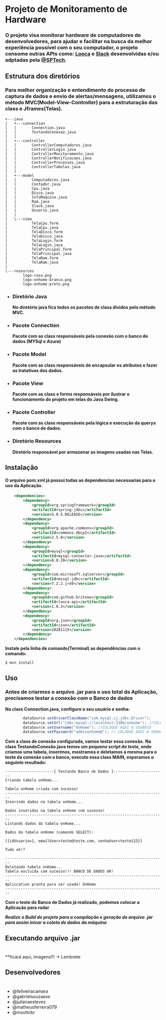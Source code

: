 # Projeto de Monitoramento de Hardware

### O projeto visa monitorar hardware de computadores de desenvolvedores, para ajudar e facilitar na busca da melhor experiência possível com o seu computador, o projeto consome outras APIs como: [Looca](https://github.com/Britooo/looca-api.git) e [Slack](https://github.com/BandTec/integracao-slack.git) desenvolvidas e/ou adptadas pela [@SPTech](https://github.com/BandTec).

## Estrutura dos diretórios

### Para melhor organização e entendimento do processo de captura de dados e envio de alertas/mensagens, utilizamos o método MVC(Model-View-Controller) para a estruturação das class e Jframes(Telas). 

```
+---java
|   +---connection
|   |       Connection.java
|   |       TestandoConexao.java
|   |
|   +---controller
|   |       ControllerComputadores.java
|   |       ControllerLogin.java
|   |       ControllerMonitoramento.java
|   |       ControllerNotificacoes.java
|   |       ControllerProcessos.java
|   |       ControllerTabelas.java
|   |
|   +---model
|   |       Computadores.java
|   |       Contador.java
|   |       Cpu.java
|   |       Disco.java
|   |       InfoMaquina.java
|   |       Ram.java
|   |       Slack.java
|   |       Usuario.java
|   |
|   \---view
|           TelaCpu.form
|           TelaCpu.java
|           TelaDisco.form
|           TelaDisco.java
|           TelaLogin.form
|           TelaLogin.java
|           TelaPrincipal.form
|           TelaPrincipal.java
|           TelaRam.form
|           TelaRam.java
|
\---resources
        logo-casa.png
        logo-onhome-branco.png
        logo-onhome-preto.png
```

- ### Diretório Java
    **No diretório java fica todos os pacotes de class dividos pelo método MVC.**
- ### Pacote Connection
    **Pacote com as class responsáveis pela conexão com o banco de dados (MYSql e Azure)**
- ### Pacote Model
    **Pacote com as class responsáveis de encapsular os atributos e fazer as tratativas dos dados.**
- ### Pacote View
    **Pacote com as class e forms responsáveis por ilustrar o funcionamento do projeto em telas do Java Swing.**
- ### Pacote Controller
    **Pacote com as class responsáveis pela lógica e execução da querys com o banco de dados.**
- ### Diretório Resources
    **Diretório responsável por armazenar as imagens usadas nas Telas.**

## Instalação
#### O arquivo pom.xml já possui todas as dependencias necessarias para o uso da Aplicação.
```xml
    <dependencies>
        <dependency>
            <groupId>org.springframework</groupId>
            <artifactId>spring-jdbc</artifactId>
            <version>5.0.5.RELEASE</version>
        </dependency>
        <dependency>
            <groupId>org.apache.commons</groupId>
            <artifactId>commons-dbcp2</artifactId>
            <version>2.5.0</version>
        </dependency>
        <dependency>
            <groupId>mysql</groupId>
            <artifactId>mysql-connector-java</artifactId>
            <version>8.0.28</version>
        </dependency>
        <dependency>
            <groupId>com.microsoft.sqlserver</groupId>
            <artifactId>mssql-jdbc</artifactId>
            <version>7.2.2.jre8</version>
        </dependency>
        <dependency>
            <groupId>com.github.britooo</groupId>
            <artifactId>looca-api</artifactId>
            <version>1.0.3</version>
        </dependency>
        <dependency>
            <groupId>org.json</groupId>
            <artifactId>json</artifactId>
            <version>20201115</version>
        </dependency>
    </dependencies>
```

**Instale pela linha de comando(Terminal) as dependências com o comando:**
```
$ mvn install
```

## Uso

### Antes de criarmos o arquivo .jar para o uso total da Aplicação, precisamos testar a conexão com o Banco de dados

**Na class Connection.java, configure o seu usuário e senha:**

```java
        dataSource.setDriverClassName("com.mysql.cj.jdbc.Driver");
        dataSource.setUrl("jdbc:mysql://localhost:3306/onhome"); //COLOQUE AQUI O LOCAL E O BANCO A SER USADO
        dataSource.setUsername("OnHome"); //COLOQUE AQUI O USUÁRIO
        dataSource.setPassword("adminonhome@"); // COLOQUE AQUI A SENHA DO USUÁRIO CITADO ACIMA
```

**Com a class de conexão configurada, vamos testar essa conexão.**
**Na class TestandoConexão.java temos um pequeno script de teste, onde criamos uma tabela, inserimos, mostramos e deletamos a mesma para o teste da conexão com o banco, execute essa class MAIN, esperamos o seguinte resultado:**

```
----------------------[ Testando Banco de Dados ]-----------------------
Criando tabela onHome...

Tabela onHome criada com sucesso!
------------------------------------------------------------------------
Inserindo dados na tabela onHome...

Dados inseridos na tabela onHome com sucesso!
------------------------------------------------------------------------
Listando dados da tabela onHome...

Dados da tabela onHome (comando SELECT): 

[{idUsuario=1, emailUser=teste@teste.com, senhaUser=teste123}]

Tudo ok!?

------------------------------------------------------------------------
Deletando tabela onHome...
Tabela excluida com sucesso!!! BANCO DE DADOS OK!
------------------------------------------------------------------------
Apliccation pronta para ser usada! OnHome
------------------------------------------------------------------------
```

**Com o teste do Banco de Dados já realizado, podemos colocar a Aplicação para rodar**

***Realize o Build do projeto para a compilação e geração do arquivo .jar para assim inicar a coleta de dados da máquina***

## Executando arquivo .jar
# 
**ficará aqui, imagens!!! -> Lembrete

## Desenvolvedores
#
- @feliveiracamara
- @gabrielsouzaexe
- @julianaesteves
- @matheusferreira079
- @msuttobr
